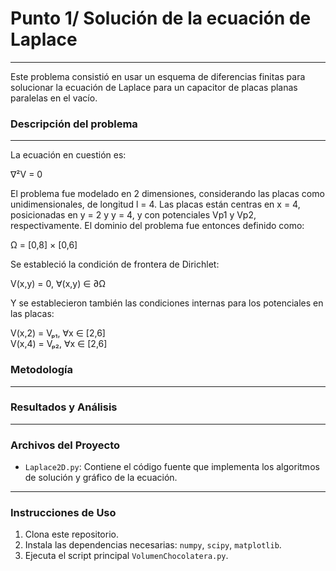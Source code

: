 # Punto 1/ Solución de la ecuación de Laplace
---
Este problema consistió en usar un esquema de diferencias finitas para solucionar la ecuación de Laplace para un capacitor de placas planas paralelas en el vacío.

### Descripción del problema
---
La ecuación en cuestión es:

∇²V = 0

El problema fue modelado en 2 dimensiones, considerando las placas como unidimensionales, de longitud l = 4. Las placas están centras en x = 4, posicionadas en y = 2 y y = 4, y con potenciales Vp1 y Vp2, respectivamente. El dominio del problema fue entonces definido como:

Ω = [0,8] × [0,6]

Se estableció la condición de frontera de Dirichlet:

V(x,y) = 0, ∀(x,y) ∈ ∂Ω

Y se establecieron también las condiciones internas para los potenciales en las placas:

V(x,2) = Vₚ₁, ∀x ∈ [2,6]  
V(x,4) = Vₚ₂, ∀x ∈ [2,6]


### Metodología

---

### Resultados y Análisis

---

### Archivos del Proyecto

* `Laplace2D.py`: Contiene el código fuente que implementa los algoritmos de solución y gráfico de la ecuación.

---

### Instrucciones de Uso

1.  Clona este repositorio.
2.  Instala las dependencias necesarias: `numpy`, `scipy`, `matplotlib`.
3.  Ejecuta el script principal `VolumenChocolatera.py`.


